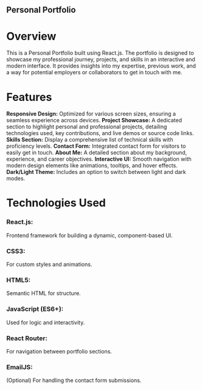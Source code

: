 <h2> Personal Portfolio </h2>

# Overview
This is a Personal Portfolio built using React.js. The portfolio is designed to showcase my professional journey, projects, and skills in an interactive and modern interface. It provides insights into my expertise, previous work, and a way for potential employers or collaborators to get in touch with me.

# Features
<b>Responsive Design:</b> Optimized for various screen sizes, ensuring a seamless experience across devices.
<b>Project Showcase:</b> A dedicated section to highlight personal and professional projects, detailing technologies used, key contributions, and live demos or source code links.
<b>Skills Section:</b> Display a comprehensive list of technical skills with proficiency levels.
<b>Contact Form:</b> Integrated contact form for visitors to easily get in touch.
<b>About Me:</b> A detailed section about my background, experience, and career objectives.
<b>Interactive UI:</b> Smooth navigation with modern design elements like animations, tooltips, and hover effects.
<b>Dark/Light Theme:</b> Includes an option to switch between light and dark modes.

# Technologies Used
<h3>React.js:</h3> Frontend framework for building a dynamic, component-based UI.
<h3>CSS3:</h3> For custom styles and animations.
<h3>HTML5:</h3> Semantic HTML for structure.
<h3>JavaScript (ES6+):</h3> Used for logic and interactivity.
<h3>React Router:</h3> For navigation between portfolio sections.
<h3>EmailJS: </h3> (Optional) For handling the contact form submissions.
